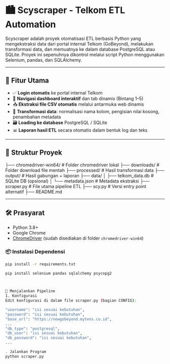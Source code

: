 # 🏙️ Scyscraper - Telkom ETL Automation

Scyscraper adalah proyek otomatisasi ETL berbasis Python yang mengekstraksi data dari portal internal Telkom (GoBeyond), melakukan transformasi data, dan memuatnya ke dalam database PostgreSQL atau SQLite. Proyek ini sepenuhnya dikontrol melalui script Python menggunakan Selenium, pandas, dan SQLAlchemy.

---

## 🔧 Fitur Utama

- ✅ **Login otomatis** ke portal internal Telkom
- 🔄 **Navigasi dashboard interaktif** dan tab dinamis (Bintang 1–5)
- 📥 **Ekstraksi file CSV otomatis** melalui antarmuka web dinamis
- 🧹 **Transformasi data**: normalisasi nama kolom, pengisian nilai kosong, penambahan metadata
- 🗃️ **Loading ke database** PostgreSQL / SQLite
- 📊 **Laporan hasil ETL** secara otomatis dalam bentuk log dan teks

---

## 📁 Struktur Proyek

├── chromedriver-win64/ # Folder chromedriver lokal
├── downloads/ # Folder download file mentah
├── processed/ # Hasil transformasi data
├── output/ # Hasil gabungan + laporan
├── data/
│ ├── telkom_data.db # SQLite DB (opsional)
│ └── metadata.json # Metadata ekstraksi
├── scraper.py # File utama pipeline ETL
├── scy.py # Versi entry point alternatif
├── README.md



---

## 🛠️ Prasyarat

- Python 3.8+
- Google Chrome
- [ChromeDriver](https://chromedriver.chromium.org/downloads) (sudah disediakan di folder `chromedriver-win64`)

### 📦 Instalasi Dependensi

```bash
pip install -r requirements.txt

pip install selenium pandas sqlalchemy psycopg2



🚀 Menjalankan Pipeline
1. Konfigurasi
Edit konfigurasi di dalam file scraper.py (bagian CONFIG):

"username": "isi sesuai kebutuhan",
"password": "isi sesuai kebutuhan",
"base_url": "https://newgobeyond.mytens.co.id",
...
"db_type": "postgresql",
"db_user": "isi sesuai kebutuhan",
"db_password": "isi sesuai kebutuhan",
...

. Jalankan Program
python scraper.py

